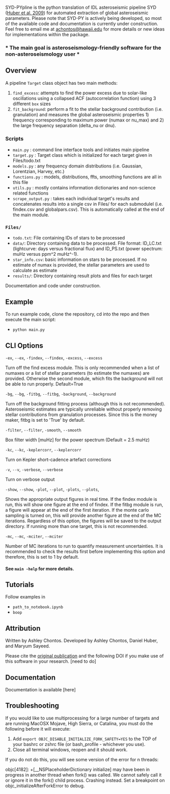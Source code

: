 SYD-PYpline is the python translation of IDL asteroseismic pipeline SYD ([Huber et al. 2009](https://ui.adsabs.harvard.edu/abs/2009CoAst.160...74H/abstract)) for automated extraction of global asteroseismic parameters. Please note that SYD-PY is actively being developed, so most of the available code and documentation is currently under construction. Feel free to email me at achontos@hawaii.edu for more details or new ideas for implementations within the package.

### * The main goal is asteroseismology-friendly software for the non-asteroseismology user *

## Overview

A pipeline `Target` class object has two main methods:

1) `find_excess`: attempts to find the power excess due to solar-like oscillations using a collapsed ACF (autocorrelation function) using 3 different `box` sizes
2) `fit_background`: perform a fit to the stellar background contribution (i.e. granulation) and measures the global asteroseismic properties 1) frequency corresponding to maximum power (numax or nu_max) and 2) the large frequency separation (delta_nu or dnu).

### Scripts
- `main.py` : command line interface tools and initiates main pipeline 
- `target.py` : Target class which is initialized for each target given in Files/todo.txt
- `models.py` : any frequency domain distributions (i.e. Gaussian, Lorentzian, Harvey, etc.)
- `functions.py` : models, distributions, ffts, smoothing functions are all in this file
- `utils.py` : mostly contains information dictionaries and non-science related functions
- `scrape_output.py` : takes each individual target's results and concatenates results into a single csv in Files/ for each submodulel (i.e. findex.csv and globalpars.csv). This is automatically called at the end of the main module.

### `Files/`

- `todo.txt`: File containing IDs of stars to be processed 
- `data/`: Directory containing data to be processed. File format: ID_LC.txt (lightcurve: days versus fractional flux) and ID_PS.txt (power spectrum: muHz versus ppm^2 muHz^-1). 
- `star_info.csv`: basic information on stars to be processed. If no estimate of numax is provided, the stellar parameters are used to calculate as estimate
- `results/`: Directory containing result plots and files for each target

Documentation and code under construction.

## Example

To run example code, clone the repository, cd into the repo and then execute the main script:

- `python main.py` 

## CLI Options

`-ex`, `--ex`, `-findex`, `--findex`, `-excess`, `--excess`

Turn off the find excess module. This is only recommended when a list of numaxes or a list of stellar parameters (to estimate the numaxes) are provided. Otherwise the second module, which fits the background will not be able to run properly. Default=True

`-bg`, `--bg`, `-fitbg`, `--fitbg`, `-background`, `--background`

Turn off the background fitting process (although this is not recommended). Asteroseismic estimates are typically unreliable without properly removing stellar contributions from granulation processes. Since this is the money maker, fitbg is set to 'True' by default.

`-filter`, `--filter`, `-smooth`, `--smooth`

Box filter width [muHz] for the power spectrum (Default = 2.5 muHz)

`-kc`, `--kc`, `-keplercorr`, `--keplercorr`

Turn on Kepler short-cadence artefact corrections

`-v`, `--v`, `-verbose`, `--verbose`

Turn on verbose output

`-show`, `--show`, `-plot`, `--plot`, `-plots`, `--plots`,

Shows the appropriate output figures in real time. If the findex module is run, this will show one figure at the end of findex. If the fitbg module is run, a figure will appear at the end of the first iteration. If the monte carlo sampling is turned on, this will provide another figure at the end of the MC iterations. Regardless of this option, the figures will be saved to the output directory. If running more than one target, this is not recommended. 

`-mc`, `--mc`, `-mciter`, `--mciter`

Number of MC iterations to run to quantify measurement uncertainties. It is recommended to check the results first before implementing this option and therefore, this is set to 1 by default.

#### See `main -help` for more details.

## Tutorials 

Follow examples in

- `path_to_notebook.ipynb`
- `boop`

## Attribution

Written by Ashley Chontos. Developed by Ashley Chontos, Daniel Huber, and Maryum Sayeed. 

Please cite the [original publication](https://ui.adsabs.harvard.edu/abs/2009CoAst.160...74H/abstract) and the following DOI if you make use of this software in your research.
[need to do]

## Documentation

Documentation is available [here]

## Troubleshooting

If you would like to use multiprocessing for a large number of targets and are running MacOSX Mojave, High Sierra, or Catalina, you must do the following before it will execute:

1) Add `export OBJC_DISABLE_INITIALIZE_FORK_SAFETY=YES` to the TOP of your bashrc or zshrc file (or bash_profile - whichever you use).
2) Close all terminal windows, reopen and it should work.

If you do not do this, you will see some version of the error for n threads:

objc[4182]: +[__NSPlaceholderDictionary initialize] may have been in progress in another thread when fork() was called. We cannot safely call it or ignore it in the fork() child process. Crashing instead. Set a breakpoint on objc_initializeAfterForkError to debug.
